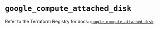 # `google_compute_attached_disk`

Refer to the Terraform Registry for docs: [`google_compute_attached_disk`](https://registry.terraform.io/providers/hashicorp/google-beta/5.39.0/docs/resources/google_compute_attached_disk).
